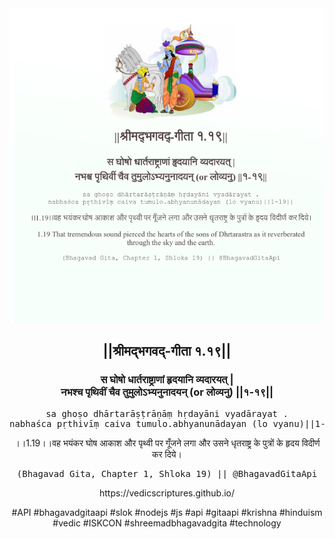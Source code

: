<img src="../../asset/BG_1_19.png"/>
<center><h2>||श्रीमद्‍भगवद्‍-गीता १.१९||</h2>
<h3>स घोषो धार्तराष्ट्राणां हृदयानि व्यदारयत् |<br/>नभश्च पृथिवीं चैव तुमुलोऽभ्यनुनादयन् (or लोव्यनु) ||१-१९||</h3>
<pre>sa ghoṣo dhārtarāṣṭrāṇāṃ hṛdayāni vyadārayat .<br/>nabhaśca pṛthivīṃ caiva tumulo.abhyanunādayan (lo vyanu)||1-19||</pre>
<p>।।1.19।।वह भयंकर घोष आकाश और पृथ्वी पर गूँजने लगा और उसने धृतराष्ट्र के पुत्रों के हृदय विदीर्ण कर दिये।</p>
<pre>(Bhagavad Gita, Chapter 1, Shloka 19) || @BhagavadGitaApi</pre><p>https://vedicscriptures.github.io/</p><p>#API #bhagavadgitaapi #slok #nodejs #js #api #gitaapi #krishna #hinduism #vedic #ISKCON #shreemadbhagavadgita #technology</p></center>
